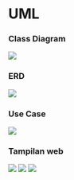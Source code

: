 # UML

### Class Diagram
![](../assets/ClassDiagram.drawio.png)

### ERD
![](../assets/ERD.png)

### Use Case
![](../assets/UseCase.png)

### Tampilan web
![](../assets/web3.jpeg)
![](../assets/web2.jpeg)
![](../assets/web1.jpeg)

